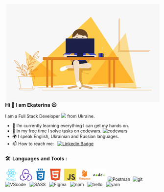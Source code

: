 
<div id="header" align="center">
<p><img align="right" alt="GIF" src="./code.gif" width="500" height="320" />
</p>
</div>

### 	 Hi &#128075; I am Ekaterina	&#128515;
I am a Full Stack Developer <img src="https://media.giphy.com/media/WUlplcMpOCEmTGBtBW/giphy.gif" width="30"> from Ukraine.
- 🔭  I’m currently learning everything I can get my hands on.
- 🌱 In my free time I solve tasks on codewars. ![codewars](https://www.codewars.com/users/EkaterinaKononenko/badges/micro)
- 🌍 I speak English, Ukrainian and Russian languages.
- 📫 How to reach me: &nbsp; [![Linkedin Badge](https://img.shields.io/badge/-EkaterinaKononenko-blue?style=flat&logo=Linkedin&logoColor=white)](https://www.linkedin.com/in/ekaterinakononenko/)

### 🛠 &nbsp;Languages and Tools :
 <p>
<img src="https://github.com/devicons/devicon/blob/master/icons/react/react-original-wordmark.svg" title="React" alt="React" width="40" height="40"/>&nbsp;
<img src="https://github.com/devicons/devicon/blob/master/icons/redux/redux-original.svg" title="Redux" alt="Redux " width="40" height="40"/>&nbsp;
<img src="https://github.com/devicons/devicon/blob/master/icons/css3/css3-plain-wordmark.svg"  title="CSS3" alt="CSS" width="40" height="40"/>&nbsp;
<img src="https://github.com/devicons/devicon/blob/master/icons/html5/html5-original.svg" title="HTML5" alt="HTML" width="40" height="40"/>&nbsp;
<img src="https://github.com/devicons/devicon/blob/master/icons/javascript/javascript-original.svg" title="JavaScript" alt="JavaScript" width="40" height="40"/>&nbsp;
<img src="https://github.com/devicons/devicon/blob/master/icons/firebase/firebase-plain-wordmark.svg" title="Firebase" alt="Firebase" width="40" height="40"/>&nbsp;
<img src="https://github.com/devicons/devicon/blob/master/icons/nodejs/nodejs-original-wordmark.svg" title="NodeJS" alt="NodeJS" width="40" height="40"/>&nbsp;
<img src="https://www.vectorlogo.zone/logos/getpostman/getpostman-icon.svg" title="Postman"  alt="Postman" width="40" height="40"/>&nbsp;
<img src="https://cdn.jsdelivr.net/gh/devicons/devicon/icons/git/git-original-wordmark.svg" alt="git" width="40" height="40"/> &nbsp;
<img src="https://cdn.jsdelivr.net/gh/devicons/devicon/icons/visualstudio/visualstudio-plain.svg" alt="VScode" title="VScode" width="40" height="40"/> &nbsp;    
<img src="https://cdn.jsdelivr.net/gh/devicons/devicon/icons/sass/sass-original.svg" alt="SASS" title="SASS" width="40" height="40"/> &nbsp;
<img src="https://cdn.jsdelivr.net/gh/devicons/devicon/icons/figma/figma-original.svg" alt="Figma" title="Figma" width="40" height="40"/> &nbsp;  
<img src="https://cdn.jsdelivr.net/gh/devicons/devicon/icons/npm/npm-original-wordmark.svg" alt="npm" title="npm" width="40" height="40"/> &nbsp;
<img src="https://cdn.jsdelivr.net/gh/devicons/devicon/icons/trello/trello-plain.svg" alt="trello" title="trello" width="40" height="40"/> &nbsp;
<img src="https://cdn.jsdelivr.net/gh/devicons/devicon/icons/yarn/yarn-original.svg" alt="yarn" title="yarn" width="40" height="40"/> &nbsp;                    
</p>

<p><img align="right" src="https://komarev.com/ghpvc/?username=EkaterinaKononenko&style=flat-square&color=blue" alt=""/></p>
